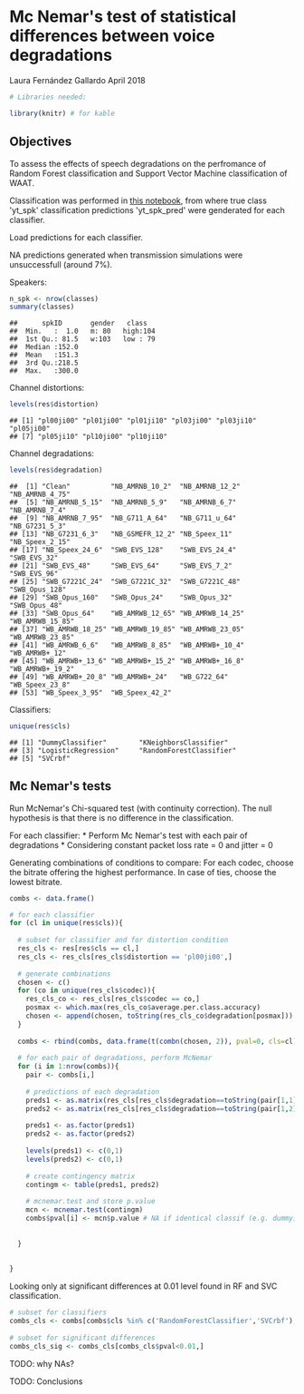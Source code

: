 Mc Nemar's test of statistical differences between voice degradations
================
Laura Fernández Gallardo
April 2018

``` r
# Libraries needed:

library(knitr) # for kable
```

Objectives
----------

To assess the effects of speech degradations on the perfromance of Random Forest classification and Support Vector Machine classification of WAAT.

Classification was performed in [this notebook](https://github.com/laufergall/ML_Speaker_Characteristics/blob/master/classification/04_classification_degraded_speech.ipynb), from where true class 'yt\_spk' classification predictions 'yt\_spk\_pred' were genderated for each classifier.

Load predictions for each classifier.

NA predictions generated when transmission simulations were unsuccessfull (around 7%).

Speakers:

``` r
n_spk <- nrow(classes)
summary(classes)
```

    ##      spkID       gender   class    
    ##  Min.   :  1.0   m: 80   high:104  
    ##  1st Qu.: 81.5   w:103   low : 79  
    ##  Median :152.0                     
    ##  Mean   :151.3                     
    ##  3rd Qu.:218.5                     
    ##  Max.   :300.0

Channel distortions:

``` r
levels(res$distortion)
```

    ## [1] "pl00ji00" "pl01ji00" "pl01ji10" "pl03ji00" "pl03ji10" "pl05ji00"
    ## [7] "pl05ji10" "pl10ji00" "pl10ji10"

Channel degradations:

``` r
levels(res$degradation)
```

    ##  [1] "Clean"          "NB_AMRNB_10_2"  "NB_AMRNB_12_2"  "NB_AMRNB_4_75" 
    ##  [5] "NB_AMRNB_5_15"  "NB_AMRNB_5_9"   "NB_AMRNB_6_7"   "NB_AMRNB_7_4"  
    ##  [9] "NB_AMRNB_7_95"  "NB_G711_A_64"   "NB_G711_u_64"   "NB_G7231_5_3"  
    ## [13] "NB_G7231_6_3"   "NB_GSMEFR_12_2" "NB_Speex_11"    "NB_Speex_2_15" 
    ## [17] "NB_Speex_24_6"  "SWB_EVS_128"    "SWB_EVS_24_4"   "SWB_EVS_32"    
    ## [21] "SWB_EVS_48"     "SWB_EVS_64"     "SWB_EVS_7_2"    "SWB_EVS_96"    
    ## [25] "SWB_G7221C_24"  "SWB_G7221C_32"  "SWB_G7221C_48"  "SWB_Opus_128"  
    ## [29] "SWB_Opus_160"   "SWB_Opus_24"    "SWB_Opus_32"    "SWB_Opus_48"   
    ## [33] "SWB_Opus_64"    "WB_AMRWB_12_65" "WB_AMRWB_14_25" "WB_AMRWB_15_85"
    ## [37] "WB_AMRWB_18_25" "WB_AMRWB_19_85" "WB_AMRWB_23_05" "WB_AMRWB_23_85"
    ## [41] "WB_AMRWB_6_6"   "WB_AMRWB_8_85"  "WB_AMRWB+_10_4" "WB_AMRWB+_12"  
    ## [45] "WB_AMRWB+_13_6" "WB_AMRWB+_15_2" "WB_AMRWB+_16_8" "WB_AMRWB+_19_2"
    ## [49] "WB_AMRWB+_20_8" "WB_AMRWB+_24"   "WB_G722_64"     "WB_Speex_23_8" 
    ## [53] "WB_Speex_3_95"  "WB_Speex_42_2"

Classifiers:

``` r
unique(res$cls)
```

    ## [1] "DummyClassifier"        "KNeighborsClassifier"  
    ## [3] "LogisticRegression"     "RandomForestClassifier"
    ## [5] "SVCrbf"

Mc Nemar's tests
----------------

Run McNemar's Chi-squared test (with continuity correction). The null hypothesis is that there is no difference in the classification.

For each classifier: \* Perform Mc Nemar's test with each pair of degradations \* Considering constant packet loss rate = 0 and jitter = 0

Generating combinations of conditions to compare: For each codec, choose the bitrate offering the highest performance. In case of ties, choose the lowest bitrate.

``` r
combs <- data.frame()

# for each classifier
for (cl in unique(res$cls)){
  
  # subset for classifier and for distortion condition
  res_cls <- res[res$cls == cl,]
  res_cls <- res_cls[res_cls$distortion == 'pl00ji00',]
  
  # generate combinations
  chosen <- c()
  for (co in unique(res_cls$codec)){
    res_cls_co <- res_cls[res_cls$codec == co,]
    posmax <- which.max(res_cls_co$average.per.class.accuracy)
    chosen <- append(chosen, toString(res_cls_co$degradation[posmax]))
  }
  
  combs <- rbind(combs, data.frame(t(combn(chosen, 2)), pval=0, cls=cl) )
  
  # for each pair of degradations, perform McNemar
  for (i in 1:nrow(combs)){
    pair <- combs[i,]
    
    # predictions of each degradation
    preds1 <- as.matrix(res_cls[res_cls$degradation==toString(pair[1,1]),c(5:(5+n_spk-1))])
    preds2 <- as.matrix(res_cls[res_cls$degradation==toString(pair[1,2]),c(5:(5+n_spk-1))])
    
    preds1 <- as.factor(preds1)
    preds2 <- as.factor(preds2)
    
    levels(preds1) <- c(0,1)
    levels(preds2) <- c(0,1)
    
    # create contingency matrix
    contingm <- table(preds1, preds2)
    
    # mcnemar.test and store p.value
    mcn <- mcnemar.test(contingm)
    combs$pval[i] <- mcn$p.value # NA if identical classif (e.g. dummy)
    
    
  }
  
  
}
```

Looking only at significant differences at 0.01 level found in RF and SVC classification.

``` r
# subset for classifiers 
combs_cls <- combs[combs$cls %in% c('RandomForestClassifier','SVCrbf'),]
 
# subset for significant differences 
combs_cls_sig <- combs_cls[combs_cls$pval<0.01,]
```

TODO: why NAs?

TODO: Conclusions
